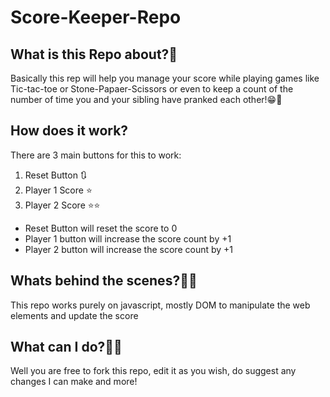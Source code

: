 # Score-Keeper-Repo

## What is this Repo about?🤔

Basically this rep will help you manage your score while playing games like Tic-tac-toe or Stone-Papaer-Scissors or
even to keep a count of the number of time you and your sibling have pranked each other!😁🙌

## How does it work?

There are 3 main buttons for this to work:
1. Reset Button 🔃
2. Player 1 Score ⭐
3. Player 2 Score ⭐⭐

- Reset Button will reset the score to 0
- Player 1 button will increase the score count by +1
- Player 2 button will increase the score count by +1

## Whats behind the scenes?👀💡

This repo works purely on javascript, mostly DOM to manipulate the web elements and update the score

## What can I do?🤷‍♀️

Well you are free to fork this repo, edit it as you wish, do suggest any changes I can make and more!
